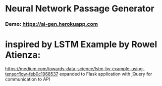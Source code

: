 # Neural Network Passage Generator
### Demo: https://ai-gen.herokuapp.com

# inspired by LSTM Example by Rowel Atienza:
https://medium.com/towards-data-science/lstm-by-example-using-tensorflow-feb0c1968537
expanded to Flask application with jQuery for communication to API